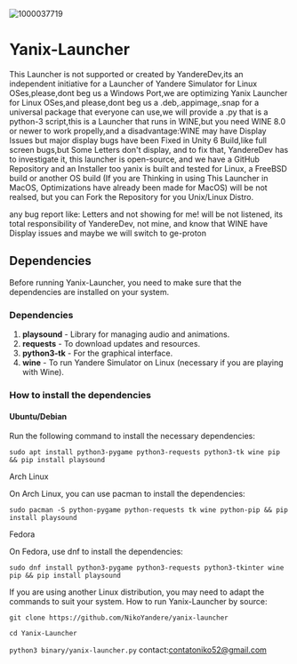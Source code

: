 ![1000037719](https://github.com/user-attachments/assets/fe9bebc1-c338-41ed-8a85-1bc5f79a46cd)





# Yanix-Launcher
This Launcher is not supported or created by YandereDev,its an independent initiative for a Launcher of Yandere Simulator for Linux OSes,please,dont beg us a Windows Port,we are optimizing Yanix Launcher for Linux OSes,and please,dont beg us a .deb,.appimage,.snap for a universal package that everyone can use,we will provide a .py that is a python-3 script,this is a Launcher that runs in WINE,but you need WINE 8.0 or newer to work propelly,and a disadvantage:WINE may have Display Issues but major display bugs have been Fixed in Unity 6 Build,like full screen bugs,but Some Letters don't display, and to fix that, YandereDev has to investigate it, this launcher is open-source, and we have a GitHub Repository and an Installer too yanix is built and tested for Linux, a FreeBSD build or another OS build (If you are Thinking in using This Launcher in MacOS, Optimizations have already been made for MacOS) will be not realsed, but you can Fork the Repository for you Unix/Linux Distro.

any bug report like: Letters and not showing for me! will be not listened, its total responsibility of YandereDev, not mine, and know that WINE have Display issues and maybe we will switch to ge-proton

## Dependencies

Before running Yanix-Launcher, you need to make sure that the dependencies are installed on your system.

### Dependencies

1. **playsound** - Library for managing audio and animations.
2. **requests** - To download updates and resources.
3. **python3-tk** - For the graphical interface.
4. **wine** - To run Yandere Simulator on Linux (necessary if you are playing with Wine).

### How to install the dependencies

#### Ubuntu/Debian

Run the following command to install the necessary dependencies:

`sudo apt install python3-pygame python3-requests python3-tk wine pip && pip install playsound`

Arch Linux

On Arch Linux, you can use pacman to install the dependencies:

`sudo pacman -S python-pygame python-requests tk wine python-pip && pip install playsound`

Fedora

On Fedora, use dnf to install the dependencies:

`sudo dnf install python3-pygame python3-requests python3-tkinter wine pip && pip install playsound`

If you are using another Linux distribution, you may need to adapt the commands to suit your system.
How to run Yanix-Launcher by source:

`git clone https://github.com/NikoYandere/yanix-launcher`
          
`cd Yanix-Launcher`

`python3 binary/yanix-launcher.py`
contact:contatoniko52@gmail.com 
 